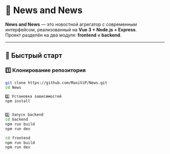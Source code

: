# 📰 News and News

**News and News** — это новостной агрегатор с современным интерфейсом, реализованный на **Vue 3 + Node.js + Express**.  
Проект разделён на два модуля: **frontend** и **backend**.

---

## 🚀 Быстрый старт

### 1️⃣ Клонирование репозитория

```bash
git clone https://github.com/MaxiViP/News.git
cd News

2️⃣ Установка зависимостей
npm install


3️⃣ Запуск backend
cd backend
npm run build
npm run dev

cd frontend
npm run build
npm run dev
```
